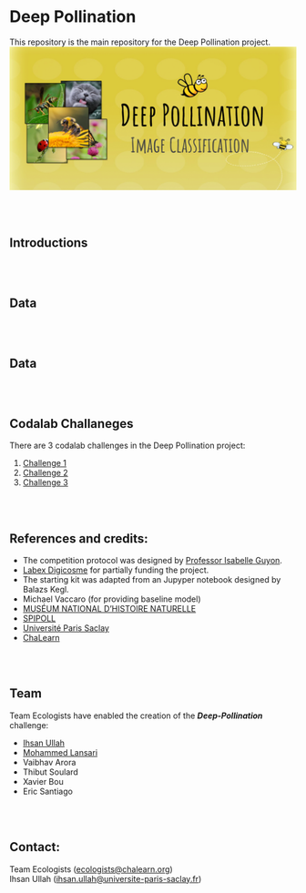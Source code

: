 # Deep Pollination
This repository is the main repository for the Deep Pollination project.
![Meta-Album cover image](deep-cover.png)


<br><br>

## Introductions

<br><br>

## Data

<br><br>

## Data

<br><br>

## Codalab Challaneges
There are 3 codalab challenges in the Deep Pollination project:
1.  [Challenge 1](https://competitions.codalab.org/competitions/28635)
2.  [Challenge 2](https://competitions.codalab.org/competitions/28996)
3.  [Challenge 3](https://competitions.codalab.org/competitions/29425)


<br><br>

## References and credits:
- The competition protocol was designed by [Professor Isabelle Guyon](https://guyon.chalearn.org/).
- [Labex Digicosme](https://digicosme.cnrs.fr/) for partially funding the project.
- The starting kit was adapted from an Jupyper notebook designed by Balazs Kegl.
- Michael Vaccaro (for providing baseline model)
- [MUSÉUM NATIONAL D’HISTOIRE NATURELLE](https://www.mnhn.fr/)
- [SPIPOLL](https://www.spipoll.org/)
- [Université Paris Saclay](https://www.universite-paris-saclay.fr/)
- [ChaLearn](http://www.chalearn.org/)

<br><br>

## Team 
Team Ecologists have enabled the creation of the ***Deep-Pollination*** challenge:
- [Ihsan Ullah](https://github.com/ihsanullah2131)
- [Mohammed Lansari](https://github.com/mlansar)
- Vaibhav Arora
- Thibut Soulard
- Xavier Bou
- Eric Santiago


<br><br>

## Contact: 
Team Ecologists (ecologists@chalearn.org)  
Ihsan Ullah (ihsan.ullah@universite-paris-saclay.fr)

